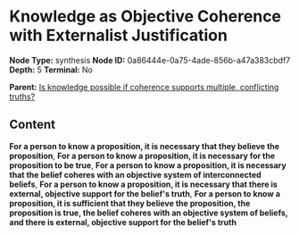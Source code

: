 # Knowledge as Objective Coherence with Externalist Justification

**Node Type:** synthesis
**Node ID:** 0a86444e-0a75-4ade-856b-a47a383cbdf7
**Depth:** 5
**Terminal:** No

**Parent:** [Is knowledge possible if coherence supports multiple, conflicting truths?](is-knowledge-possible-if-coherence-supports-multiple-conflicting-truths-antithesis-7eddaa68-4fb0-4319-ba8a-ae5ee5c0cd4f.md)

## Content

**For a person to know a proposition, it is necessary that they believe the proposition**, **For a person to know a proposition, it is necessary for the proposition to be true**, **For a person to know a proposition, it is necessary that the belief coheres with an objective system of interconnected beliefs**, **For a person to know a proposition, it is necessary that there is external, objective support for the belief's truth**, **For a person to know a proposition, it is sufficient that they believe the proposition, the proposition is true, the belief coheres with an objective system of beliefs, and there is external, objective support for the belief's truth**
